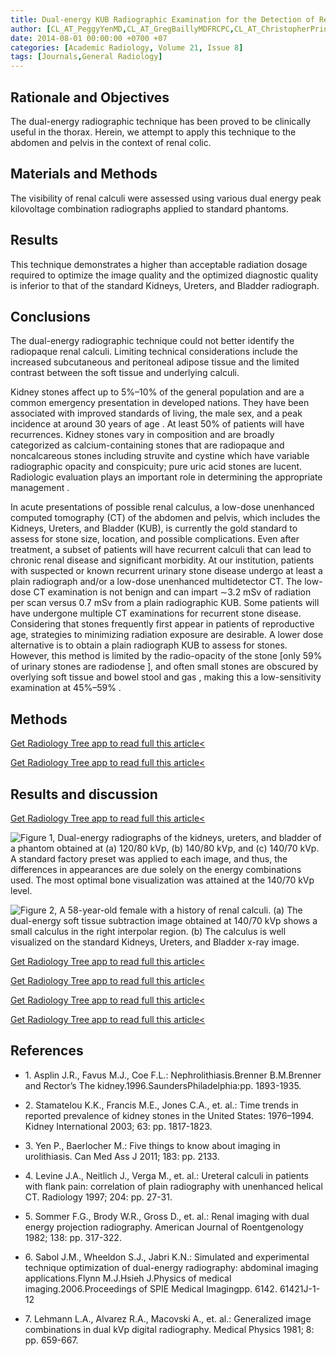 ```yaml
---
title: Dual-energy KUB Radiographic Examination for the Detection of Renal Calculus
author: [CL_AT_PeggyYenMD,CL_AT_GregBaillyMDFRCPC,CL_AT_ChristopherPringleMDFRCPC,CL_AT_DavidBarnesMDFRCPC]
date: 2014-08-01 00:00:00 +0700 +07
categories: [Academic Radiology, Volume 21, Issue 8]
tags: [Journals,General Radiology]
---
```

## Rationale and Objectives

The dual-energy radiographic technique has been proved to be clinically useful in the thorax. Herein, we attempt to apply this technique to the abdomen and pelvis in the context of renal colic.

## Materials and Methods

The visibility of renal calculi were assessed using various dual energy peak kilovoltage combination radiographs applied to standard phantoms.

## Results

This technique demonstrates a higher than acceptable radiation dosage required to optimize the image quality and the optimized diagnostic quality is inferior to that of the standard Kidneys, Ureters, and Bladder radiograph.

## Conclusions

The dual-energy radiographic technique could not better identify the radiopaque renal calculi. Limiting technical considerations include the increased subcutaneous and peritoneal adipose tissue and the limited contrast between the soft tissue and underlying calculi.

Kidney stones affect up to 5%–10% of the general population and are a common emergency presentation in developed nations. They have been associated with improved standards of living, the male sex, and a peak incidence at around 30 years of age . At least 50% of patients will have recurrences. Kidney stones vary in composition and are broadly categorized as calcium-containing stones that are radiopaque and noncalcareous stones including struvite and cystine which have variable radiographic opacity and conspicuity; pure uric acid stones are lucent. Radiologic evaluation plays an important role in determining the appropriate management .

In acute presentations of possible renal calculus, a low-dose unenhanced computed tomography (CT) of the abdomen and pelvis, which includes the Kidneys, Ureters, and Bladder (KUB), is currently the gold standard to assess for stone size, location, and possible complications. Even after treatment, a subset of patients will have recurrent calculi that can lead to chronic renal disease and significant morbidity. At our institution, patients with suspected or known recurrent urinary stone disease undergo at least a plain radiograph and/or a low-dose unenhanced multidetector CT. The low-dose CT examination is not benign and can impart ∼3.2 mSv of radiation per scan versus 0.7 mSv from a plain radiographic KUB. Some patients will have undergone multiple CT examinations for recurrent stone disease. Considering that stones frequently first appear in patients of reproductive age, strategies to minimizing radiation exposure are desirable. A lower dose alternative is to obtain a plain radiograph KUB to assess for stones. However, this method is limited by the radio-opacity of the stone \[only 59% of urinary stones are radiodense \], and often small stones are obscured by overlying soft tissue and bowel stool and gas , making this a low-sensitivity examination at 45%–59% .

## Methods

[Get Radiology Tree app to read full this article<](https://clinicalpub.com/app)

[Get Radiology Tree app to read full this article<](https://clinicalpub.com/app)

## Results and discussion

[Get Radiology Tree app to read full this article<](https://clinicalpub.com/app)

![Figure 1, Dual-energy radiographs of the kidneys, ureters, and bladder of a phantom obtained at (a) 120/80 kVp, (b) 140/80 kVp, and (c) 140/70 kVp. A standard factory preset was applied to each image, and thus, the differences in appearances are due solely on the energy combinations used. The most optimal bone visualization was attained at the 140/70 kVp level.](https://storage.googleapis.com/dl.dentistrykey.com/clinical/DualenergyKUBRadiographicExaminationfortheDetectionofRenalCalculus/0_1s20S1076633214001500.jpg)

![Figure 2, A 58-year-old female with a history of renal calculi. (a) The dual-energy soft tissue subtraction image obtained at 140/70 kVp shows a small calculus in the right interpolar region. (b) The calculus is well visualized on the standard Kidneys, Ureters, and Bladder x-ray image.](https://storage.googleapis.com/dl.dentistrykey.com/clinical/DualenergyKUBRadiographicExaminationfortheDetectionofRenalCalculus/1_1s20S1076633214001500.jpg)

[Get Radiology Tree app to read full this article<](https://clinicalpub.com/app)

[Get Radiology Tree app to read full this article<](https://clinicalpub.com/app)

[Get Radiology Tree app to read full this article<](https://clinicalpub.com/app)

[Get Radiology Tree app to read full this article<](https://clinicalpub.com/app)

## References

- 1\. Asplin J.R., Favus M.J., Coe F.L.: Nephrolithiasis.Brenner B.M.Brenner and Rector’s The kidney.1996.SaundersPhiladelphia:pp. 1893-1935.


- 2\. Stamatelou K.K., Francis M.E., Jones C.A., et. al.: Time trends in reported prevalence of kidney stones in the United States: 1976–1994. Kidney International 2003; 63: pp. 1817-1823.


- 3\. Yen P., Baerlocher M.: Five things to know about imaging in urolithiasis. Can Med Ass J 2011; 183: pp. 2133.


- 4\. Levine J.A., Neitlich J., Verga M., et. al.: Ureteral calculi in patients with flank pain: correlation of plain radiography with unenhanced helical CT. Radiology 1997; 204: pp. 27-31.


- 5\. Sommer F.G., Brody W.R., Gross D., et. al.: Renal imaging with dual energy projection radiography. American Journal of Roentgenology 1982; 138: pp. 317-322.


- 6\. Sabol J.M., Wheeldon S.J., Jabri K.N.: Simulated and experimental technique optimization of dual-energy radiography: abdominal imaging applications.Flynn M.J.Hsieh J.Physics of medical imaging.2006.Proceedings of SPIE Medical Imagingpp. 6142. 61421J-1-12


- 7\. Lehmann L.A., Alvarez R.A., Macovski A., et. al.: Generalized image combinations in dual kVp digital radiography. Medical Physics 1981; 8: pp. 659-667.
